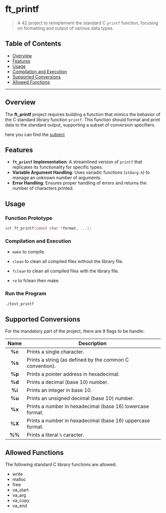 # ft_printf

> A 42 project to reimplement the standard C `printf` function, focusing on formatting and output of various data types.

## Table of Contents
- [Overview](#overview)
- [Features](#features)
- [Usage](#usage)
- [Compilation and Execution](#compilation-and-execution)
- [Supported Conversions](#supported-conversions)
- [Allowed Functions](#allowed-functions)


---

## Overview

The **ft_printf** project requires building a function that mimics the behavior of the C standard library function `printf`. This function should format and print data to the standard output, supporting a subset of conversion specifiers.

here you can find the [subject](https://github.com/minotte/ft_printf/blob/main/en.subject.pdf)

## Features

- **`ft_printf` Implementation**: A streamlined version of `printf` that replicates its functionality for specific types.
- **Variable Argument Handling**: Uses variadic functions (`stdarg.h`) to manage an unknown number of arguments.
- **Error Handling**: Ensures proper handling of errors and returns the number of characters printed.

## Usage

### Function Prototype
```c
int ft_printf(const char *format, ...);
```
### Compilation and Execution

- ``make`` to compile.

- ``clean`` to clean all compiled files without the library file.

- ``fclean`` to clean all compiled files with the library file.

- ``re`` to fclean then make.

### Run the Program
```bash
./test_printf
```

## Supported Conversions

For the mandatory part of the project, there are 9 flags to be handle:

|    Name    | Description |
|:----------:|      --     |
| **%c**  | Prints a single character. |
| **%s**  | Prints a string (as defined by the common C convention). |
| **%p**  | Prints a pointer address in hexadecimal. |
| **%d**  | Prints a decimal (base 10) number. |
| **%i**  | Prints an integer in base 10. |
| **%u**  | Prints an unsigned decimal (base 10) number. |
| **%x**  | Prints a number in hexadecimal (base 16) lowercase format. |
| **%X**  | Prints a number in hexadecimal (base 16) uppercase format. |
| **%%**  | Prints a literal `%` caracter. |

## Allowed Functions

The following standard C library functions are allowed:

- write
- malloc
- free
- va_start
- va_arg
- va_copy
- va_end

